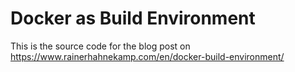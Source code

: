 # Docker as Build Environment
This is the source code for the blog post on https://www.rainerhahnekamp.com/en/docker-build-environment/
